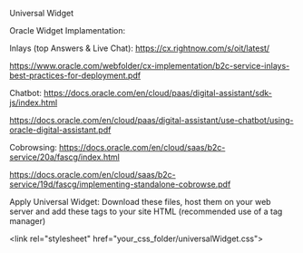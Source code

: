 
Universal Widget

Oracle Widget Implamentation:

Inlays (top Answers & Live Chat):
  https://cx.rightnow.com/s/oit/latest/

  https://www.oracle.com/webfolder/cx-implementation/b2c-service-inlays-best-practices-for-deployment.pdf

Chatbot:
  https://docs.oracle.com/en/cloud/paas/digital-assistant/sdk-js/index.html

  https://docs.oracle.com/en/cloud/paas/digital-assistant/use-chatbot/using-oracle-digital-assistant.pdf

Cobrowsing:
  https://docs.oracle.com/en/cloud/saas/b2c-service/20a/fascg/index.html

  https://docs.oracle.com/en/cloud/saas/b2c-service/19d/fascg/implementing-standalone-cobrowse.pdf

Apply Universal Widget:
Download these files, host them on your web server and add these tags to your site HTML (recommended use of a tag manager)

<script src="your_js_folder/universalWidget.js"> </script>
\<link rel="stylesheet" href="your_css_folder/universalWidget.css">
